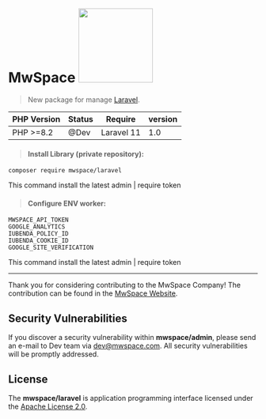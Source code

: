 # MwSpace <img src="https://laravel.com/img/logotype.min.svg" width="150">

> New package for manage [Laravel](https://laravel.com/).

| PHP Version | Status | Require    | version |
|-------------|--------|------------|---------|
| PHP >=8.2   | @Dev   | Laravel 11 | 1.0     |

> #### Install Library (private repository):

`composer require mwspace/laravel`

This command install the latest admin | require token

> #### Configure ENV worker:

```dotenv
MWSPACE_API_TOKEN
GOOGLE_ANALYTICS
IUBENDA_POLICY_ID
IUBENDA_COOKIE_ID
GOOGLE_SITE_VERIFICATION
```

This command install the latest admin | require token

----------------------
Thank you for considering contributing to the MwSpace Company! The contribution can be found in
the [MwSpace Website](https://mwspace.com/it).

## Security Vulnerabilities

If you discover a security vulnerability within **mwspace/admin**, please send an e-mail to Dev team
via [dev@mwspace.com](mailto:dev@mwspace.com). All security vulnerabilities will be promptly addressed.

## License

The **mwspace/laravel** is application programming interface licensed under
the [Apache License 2.0](http://www.apache.org/licenses/LICENSE-2.0.txt).
